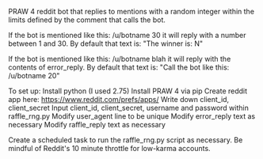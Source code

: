 PRAW 4 reddit bot that replies to mentions with a random integer within the limits defined by the comment that calls the bot. 

If the bot is mentioned like this: /u/botname 30 it will reply with a number between 1 and 30. 
  By default that text is: "The winner is: N"
  
If the bot is mentioned like this: /u/botname blah it will reply with the contents of error_reply.
  By default that text is: "Call the bot like this: /u/botname 20"


To set up:
Install python (I used 2.75)
Install PRAW 4 via pip
Create reddit app here: https://www.reddit.com/prefs/apps/
Write down client_id, client_secret
Input client_id, client_secret, username and password within raffle_rng.py 
Modify user_agent line to be unique
Modify error_reply text as necessary
Modify raffle_reply text as necessary

Create a scheduled task to run the raffle_rng.py script as necessary. Be mindful of Reddit's 10 minute throttle for low-karma accounts.
